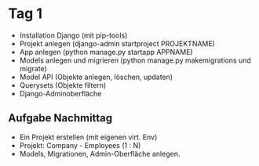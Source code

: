 # Tag 1 

- Installation Django (mit pip-tools)
- Projekt anlegen (django-admin startproject PROJEKTNAME)
- App anlegen (python manage.py startapp APPNAME)
- Models anlegen und migrieren (python manage.py makemigrations und migrate)
- Model API (Objekte anlegen, löschen, updaten)
- Querysets (Objekte filtern)
- Django-Adminoberfläche

## Aufgabe Nachmittag
- Ein Projekt erstellen (mit eigenen virt. Env)
- Projekt: Company - Employees (1 : N)
- Models, Migrationen, Admin-Oberfläche anlegen.